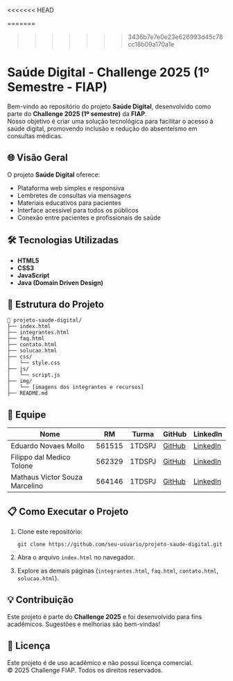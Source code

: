 <<<<<<< HEAD

=======
>>>>>>> 3436b7e7e0e23e626993d45c78cc18b09a170a1e
# Saúde Digital - Challenge 2025 (1º Semestre - FIAP)

Bem-vindo ao repositório do projeto **Saúde Digital**, desenvolvido como parte do **Challenge 2025 (1º semestre)** da **FIAP**.  
Nosso objetivo é criar uma solução tecnológica para facilitar o acesso à saúde digital, promovendo inclusão e redução do absenteísmo em consultas médicas.

## 🌐 Visão Geral

O projeto **Saúde Digital** oferece:

- Plataforma web simples e responsiva
- Lembretes de consultas via mensagens
- Materiais educativos para pacientes
- Interface acessível para todos os públicos
- Conexão entre pacientes e profissionais de saúde

## 🛠️ Tecnologias Utilizadas

- **HTML5**
- **CSS3**
- **JavaScript**
- **Java (Domain Driven Design)**

## 📁 Estrutura do Projeto

```
📂 projeto-saude-digital/
├── index.html
├── integrantes.html
├── faq.html
├── contato.html
├── solucao.html
├── css/
│   └── style.css
├── js/
│   └── script.js
├── img/
│   └── [imagens dos integrantes e recursos]
├── README.md
```

## 👥 Equipe

| Nome                                      | RM      | Turma   | GitHub                                         | LinkedIn                                                   |
|-------------------------------------------|---------|---------|------------------------------------------------|------------------------------------------------------------|
| Eduardo Novaes Mollo                      | 561515  | 1TDSPJ  | [GitHub](https://github.com/EduMollo)          | [LinkedIn](https://www.linkedin.com/in/edumollo)           |
| Filippo dal Medico Tolone                 | 562329  | 1TDSPJ  | [GitHub](https://github.com/FilippoTolone)     | [LinkedIn](https://www.linkedin.com/in/filippo-dal-m%C3%A9dico-tolone-a57a64249/) |
| Mathaus Victor Souza Marcelino            | 564146  | 1TDSPJ  | [GitHub](https://github.com/Mathausz)          | [LinkedIn](https://www.linkedin.com/in/mathaus-marcelino-677baa331/) |

## 📋 Como Executar o Projeto

1. Clone este repositório:
   ```
   git clone https://github.com/seu-usuario/projeto-saude-digital.git
   ```

2. Abra o arquivo `index.html` no navegador.

3. Explore as demais páginas (`integrantes.html`, `faq.html`, `contato.html`, `solucao.html`).

## 💡 Contribuição

Este projeto é parte do **Challenge 2025** e foi desenvolvido para fins acadêmicos. Sugestões e melhorias são bem-vindas!

## 📄 Licença

Este projeto é de uso acadêmico e não possui licença comercial.  
© 2025 Challenge FIAP. Todos os direitos reservados.
